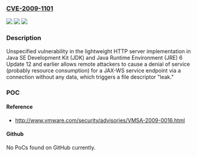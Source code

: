 ### [CVE-2009-1101](https://cve.mitre.org/cgi-bin/cvename.cgi?name=CVE-2009-1101)
![](https://img.shields.io/static/v1?label=Product&message=n%2Fa&color=blue)
![](https://img.shields.io/static/v1?label=Version&message=n%2Fa&color=blue)
![](https://img.shields.io/static/v1?label=Vulnerability&message=n%2Fa&color=brighgreen)

### Description

Unspecified vulnerability in the lightweight HTTP server implementation in Java SE Development Kit (JDK) and Java Runtime Environment (JRE) 6 Update 12 and earlier allows remote attackers to cause a denial of service (probably resource consumption) for a JAX-WS service endpoint via a connection without any data, which triggers a file descriptor "leak."

### POC

#### Reference
- http://www.vmware.com/security/advisories/VMSA-2009-0016.html

#### Github
No PoCs found on GitHub currently.


